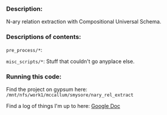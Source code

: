 ### Description:
N-ary relation extraction with Compositional Universal Schema.

### Descriptions of contents:
`pre_process/*`: 

`misc_scripts/*`: Stuff that couldn't go anyplace else.

### Running this code:
Find the project on gypsum here: `/mnt/nfs/work1/mccallum/smysore/nary_rel_extract`

Find a log of things I'm up to here: [Google Doc](https://docs.google.com/document/d/1sfU0Z0Yp7P9vLQlz3ERDfY6VLAEGBza2zAJp-W3HGUk/edit?usp=sharing)
